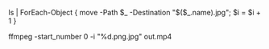 ls | ForEach-Object { move -Path $_ -Destination "$($_.name).jpg"; $i = $i + 1 }

ffmpeg -start_number 0 -i "%d.png.jpg" out.mp4